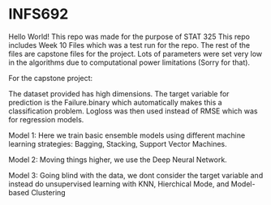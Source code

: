# INFS692
Hello World! This repo was made for the purpose of STAT 325
This repo includes Week 10 Files which was a test run for the repo. 
The rest of the files are capstone files for the project. 
Lots of parameters were set very low in the algorithms due to computational power limitations (Sorry for that).

For the capstone project:

The dataset provided has high dimensions. The target variable for prediction is the Failure.binary which automatically makes this a classification problem. Logloss was then used instead of RMSE which was for regression models.

Model 1:
 Here we train basic ensemble models using different machine learning strategies: Bagging, Stacking, Support Vector Machines.
 
Model 2: 
 Moving things higher, we use the Deep Neural Network.
 
Model 3:
 Going blind with the data, we dont consider the target variable and instead do unsupervised learning with KNN, Hierchical Mode, and Model-based Clustering
